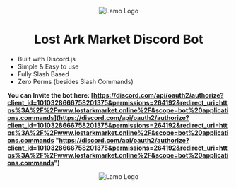 

<p align="center">
  <img src="https://user-images.githubusercontent.com/20998381/188296047-3a3abbf0-6529-4aa7-bc58-96b0a1fce02a.png" alt="Lamo Logo"/>
</p>

  <center>
  <h1>Lost Ark Market Discord Bot</h1>
  </center>
  
  

 - Built with Discord.js
 - Simple & Easy to use
 - Fully Slash Based
 - Zero Perms (besides Slash Commands)

**You can Invite the bot here: [https://discord.com/api/oauth2/authorize?client_id=1010328666758201375&permissions=264192&redirect_uri=https%3A%2F%2Fwww.lostarkmarket.online%2F&scope=bot%20applications.commands](https://discord.com/api/oauth2/authorize?client_id=1010328666758201375&permissions=264192&redirect_uri=https%3A%2F%2Fwww.lostarkmarket.online%2F&scope=bot%20applications.commands "https://discord.com/api/oauth2/authorize?client_id=1010328666758201375&permissions=264192&redirect_uri=https%3A%2F%2Fwww.lostarkmarket.online%2F&scope=bot%20applications.commands")**

  
<p align="center">
  <img src="https://user-images.githubusercontent.com/20998381/188296388-fbbafcd5-4ef1-4094-927d-1d84ace75ce3.gif" alt="Lamo Logo"/>
</p>
